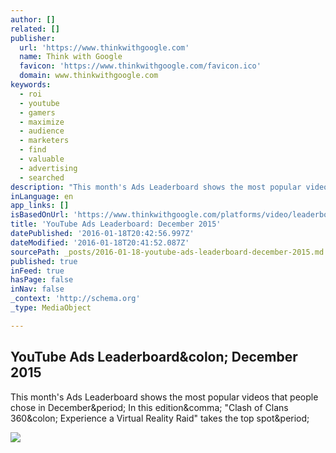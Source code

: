 ```yaml
---
author: []
related: []
publisher:
  url: 'https://www.thinkwithgoogle.com'
  name: Think with Google
  favicon: 'https://www.thinkwithgoogle.com/favicon.ico'
  domain: www.thinkwithgoogle.com
keywords:
  - roi
  - youtube
  - gamers
  - maximize
  - audience
  - marketers
  - find
  - valuable
  - advertising
  - searched
description: "This month's Ads Leaderboard shows the most popular videos that people chose in December. In this edition, \"Clash of Clans 360: Experience a Virtual Reality Raid\" takes the top spot."
inLanguage: en
app_links: []
isBasedOnUrl: 'https://www.thinkwithgoogle.com/platforms/video/leaderboards/youtube-leaderboard-dec-2015.html'
title: 'YouTube Ads Leaderboard: December 2015'
datePublished: '2016-01-18T20:42:56.997Z'
dateModified: '2016-01-18T20:41:52.087Z'
sourcePath: _posts/2016-01-18-youtube-ads-leaderboard-december-2015.md
published: true
inFeed: true
hasPage: false
inNav: false
_context: 'http://schema.org'
_type: MediaObject

---
```

<article style=""><h1>YouTube Ads Leaderboard&amp;colon; December 2015</h1><p>This month's Ads Leaderboard shows the most popular videos that people chose in December&amp;period; In this edition&amp;comma; "Clash of Clans 360&amp;colon; Experience a Virtual Reality Raid" takes the top spot&amp;period;</p><img src="https://think.storage.googleapis.com/images/clashofclans-youtube-leaderboard-dec15-thumbnail-lg.jpg" /></article>